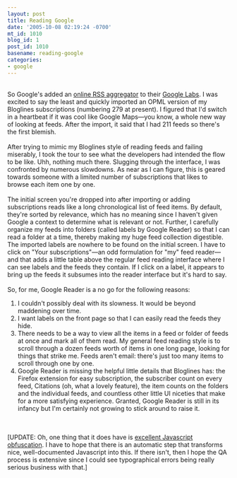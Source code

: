 ```yaml
---
layout: post
title: Reading Google
date: '2005-10-08 02:19:24 -0700'
mt_id: 1010
blog_id: 1
post_id: 1010
basename: reading-google
categories:
- google
---
```

<br />So Google's added an <a href="http://reader.google.com/">online RSS aggregator</a> to their <a href="http://labs.google.com/">Google Labs</a>. I was excited to say the least and quickly imported an OPML version of my Bloglines subscriptions (numbering 279 at present). I figured that I'd switch in a heartbeat if it was cool like Google Maps&#x2014;you know, a whole new way of looking at feeds. After the import, it said that I had 211 feeds so there's the first blemish.<br /><br />After trying to mimic my Bloglines style of reading feeds and failing miserably, I took the tour to see what the developers had intended the flow to be like. Uhh, nothing much there. Slugging through the interface, I was confronted by numerous slowdowns. As near as I can figure, this is geared towards someone with a limited number of subscriptions that likes to browse each item one by one.<br /><br />The initial screen you're dropped into after importing or adding subscriptions reads like a long chronological list of feed items. By default, they're sorted by relevance, which has no meaning since I haven't given Google a context to determine what is relevant or not. Further, I carefully organize my feeds into folders (called labels by Google Reader) so that I can read a folder at a time, thereby making my huge feed collection digestible. The imported labels are nowhere to be found on the initial screen. I have to click on "Your subscriptions"&#x2014;an odd formulation for "my" feed reader&#x2014;and that adds a little table above the regular feed reading interface where I can see labels and the feeds they contain. If I click on a label, it appears to bring up the feeds it subsumes into the reader interface but it's hard to say.<br /><br />So, for me, Google Reader is a no go for the following reasons:<ol><li>I couldn't possibly deal with its slowness. It would be beyond maddening over time.</li><li>I want labels on the front page so that I can easily read the feeds they hide.</li><li>There needs to be a way to view all the items in a feed or folder of feeds at once and mark all of them read. My general feed reading style is to scroll through a dozen feeds worth of items in one long page, looking for things that strike me. Feeds aren't email: there's just too many items to scroll through one by one.</li><li>Google Reader is missing the helpful little details that Bloglines has: the Firefox extension for easy subscription, the subscriber count on every feed, Citations (oh, what a lovely feature), the item counts on the folders and the individual feeds, and countless other little UI niceties that make for a more satisfying experience. Granted, Google Reader is still in its infancy but I'm certainly not growing to stick around to raise it.</li></ol><br /><br />[UPDATE: Oh, one thing that it does have is <a href="http://libgmail.sourceforge.net/googlereader/196534137-main.html">excellent Javascript obfuscation</a>. I have to hope that there is an automatic step that transforms nice, well-documented Javascript into this. If there isn't, then I hope the QA process is extensive since I could see typographical errors being really serious business with that.]<br /><br /><br />
